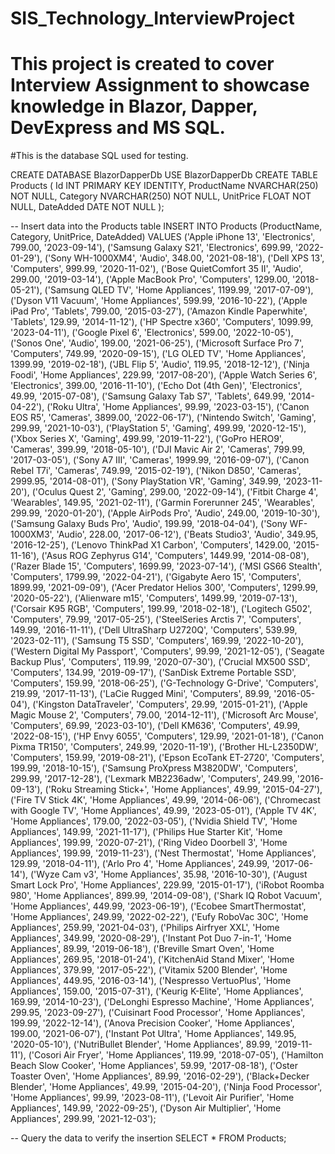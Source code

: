 # SIS_Technology_InterviewProject

# This project is created to cover Interview Assignment to showcase knowledge in Blazor, Dapper, DevExpress and MS SQL.

#This is the database SQL used for testing.

CREATE DATABASE BlazorDapperDb
USE BlazorDapperDb
CREATE TABLE Products (
    Id INT PRIMARY KEY IDENTITY,
    ProductName NVARCHAR(250) NOT NULL,
    Category NVARCHAR(250) NOT NULL,
    UnitPrice FLOAT NOT NULL,
    DateAdded DATE NOT NULL
);

-- Insert data into the Products table
INSERT INTO Products (ProductName, Category, UnitPrice, DateAdded) VALUES
('Apple iPhone 13', 'Electronics', 799.00, '2023-09-14'),
('Samsung Galaxy S21', 'Electronics', 699.99, '2022-01-29'),
('Sony WH-1000XM4', 'Audio', 348.00, '2021-08-18'),
('Dell XPS 13', 'Computers', 999.99, '2020-11-02'),
('Bose QuietComfort 35 II', 'Audio', 299.00, '2019-03-14'),
('Apple MacBook Pro', 'Computers', 1299.00, '2018-05-21'),
('Samsung QLED TV', 'Home Appliances', 1199.99, '2017-07-09'),
('Dyson V11 Vacuum', 'Home Appliances', 599.99, '2016-10-22'),
('Apple iPad Pro', 'Tablets', 799.00, '2015-03-27'),
('Amazon Kindle Paperwhite', 'Tablets', 129.99, '2014-11-12'),
('HP Spectre x360', 'Computers', 1099.99, '2023-04-11'),
('Google Pixel 6', 'Electronics', 599.00, '2022-10-05'),
('Sonos One', 'Audio', 199.00, '2021-06-25'),
('Microsoft Surface Pro 7', 'Computers', 749.99, '2020-09-15'),
('LG OLED TV', 'Home Appliances', 1399.99, '2019-02-18'),
('JBL Flip 5', 'Audio', 119.95, '2018-12-12'),
('Ninja Foodi', 'Home Appliances', 229.99, '2017-08-20'),
('Apple Watch Series 6', 'Electronics', 399.00, '2016-11-10'),
('Echo Dot (4th Gen)', 'Electronics', 49.99, '2015-07-08'),
('Samsung Galaxy Tab S7', 'Tablets', 649.99, '2014-04-22'),
('Roku Ultra', 'Home Appliances', 99.99, '2023-03-15'),
('Canon EOS R5', 'Cameras', 3899.00, '2022-06-17'),
('Nintendo Switch', 'Gaming', 299.99, '2021-10-03'),
('PlayStation 5', 'Gaming', 499.99, '2020-12-15'),
('Xbox Series X', 'Gaming', 499.99, '2019-11-22'),
('GoPro HERO9', 'Cameras', 399.99, '2018-05-10'),
('DJI Mavic Air 2', 'Cameras', 799.99, '2017-03-05'),
('Sony A7 III', 'Cameras', 1999.99, '2016-09-07'),
('Canon Rebel T7i', 'Cameras', 749.99, '2015-02-19'),
('Nikon D850', 'Cameras', 2999.95, '2014-08-01'),
('Sony PlayStation VR', 'Gaming', 349.99, '2023-11-20'),
('Oculus Quest 2', 'Gaming', 299.00, '2022-09-14'),
('Fitbit Charge 4', 'Wearables', 149.95, '2021-02-11'),
('Garmin Forerunner 245', 'Wearables', 299.99, '2020-01-20'),
('Apple AirPods Pro', 'Audio', 249.00, '2019-10-30'),
('Samsung Galaxy Buds Pro', 'Audio', 199.99, '2018-04-04'),
('Sony WF-1000XM3', 'Audio', 228.00, '2017-06-12'),
('Beats Studio3', 'Audio', 349.95, '2016-12-25'),
('Lenovo ThinkPad X1 Carbon', 'Computers', 1429.00, '2015-11-16'),
('Asus ROG Zephyrus G14', 'Computers', 1449.99, '2014-08-08'),
('Razer Blade 15', 'Computers', 1699.99, '2023-07-14'),
('MSI GS66 Stealth', 'Computers', 1799.99, '2022-04-21'),
('Gigabyte Aero 15', 'Computers', 1899.99, '2021-09-09'),
('Acer Predator Helios 300', 'Computers', 1299.99, '2020-05-22'),
('Alienware m15', 'Computers', 1499.99, '2019-07-13'),
('Corsair K95 RGB', 'Computers', 199.99, '2018-02-18'),
('Logitech G502', 'Computers', 79.99, '2017-05-25'),
('SteelSeries Arctis 7', 'Computers', 149.99, '2016-11-11'),
('Dell UltraSharp U2720Q', 'Computers', 539.99, '2023-02-11'),
('Samsung T5 SSD', 'Computers', 169.99, '2022-10-20'),
('Western Digital My Passport', 'Computers', 99.99, '2021-12-05'),
('Seagate Backup Plus', 'Computers', 119.99, '2020-07-30'),
('Crucial MX500 SSD', 'Computers', 134.99, '2019-09-17'),
('SanDisk Extreme Portable SSD', 'Computers', 159.99, '2018-06-25'),
('G-Technology G-Drive', 'Computers', 219.99, '2017-11-13'),
('LaCie Rugged Mini', 'Computers', 89.99, '2016-05-04'),
('Kingston DataTraveler', 'Computers', 29.99, '2015-01-21'),
('Apple Magic Mouse 2', 'Computers', 79.00, '2014-12-11'),
('Microsoft Arc Mouse', 'Computers', 69.99, '2023-03-10'),
('Dell KM636', 'Computers', 49.99, '2022-08-15'),
('HP Envy 6055', 'Computers', 129.99, '2021-01-18'),
('Canon Pixma TR150', 'Computers', 249.99, '2020-11-19'),
('Brother HL-L2350DW', 'Computers', 159.99, '2019-08-21'),
('Epson EcoTank ET-2720', 'Computers', 199.99, '2018-10-15'),
('Samsung ProXpress M3820DW', 'Computers', 299.99, '2017-12-28'),
('Lexmark MB2236adw', 'Computers', 249.99, '2016-09-13'),
('Roku Streaming Stick+', 'Home Appliances', 49.99, '2015-04-27'),
('Fire TV Stick 4K', 'Home Appliances', 49.99, '2014-06-06'),
('Chromecast with Google TV', 'Home Appliances', 49.99, '2023-05-01'),
('Apple TV 4K', 'Home Appliances', 179.00, '2022-03-05'),
('Nvidia Shield TV', 'Home Appliances', 149.99, '2021-11-17'),
('Philips Hue Starter Kit', 'Home Appliances', 199.99, '2020-07-21'),
('Ring Video Doorbell 3', 'Home Appliances', 199.99, '2019-11-23'),
('Nest Thermostat', 'Home Appliances', 129.99, '2018-04-11'),
('Arlo Pro 4', 'Home Appliances', 249.99, '2017-06-14'),
('Wyze Cam v3', 'Home Appliances', 35.98, '2016-10-30'),
('August Smart Lock Pro', 'Home Appliances', 229.99, '2015-01-17'),
('iRobot Roomba 980', 'Home Appliances', 899.99, '2014-09-08'),
('Shark IQ Robot Vacuum', 'Home Appliances', 449.99, '2023-06-19'),
('Ecobee SmartThermostat', 'Home Appliances', 249.99, '2022-02-22'),
('Eufy RoboVac 30C', 'Home Appliances', 259.99, '2021-04-03'),
('Philips Airfryer XXL', 'Home Appliances', 349.99, '2020-08-29'),
('Instant Pot Duo 7-in-1', 'Home Appliances', 89.99, '2019-06-18'),
('Breville Smart Oven', 'Home Appliances', 269.95, '2018-01-24'),
('KitchenAid Stand Mixer', 'Home Appliances', 379.99, '2017-05-22'),
('Vitamix 5200 Blender', 'Home Appliances', 449.95, '2016-03-14'),
('Nespresso VertuoPlus', 'Home Appliances', 159.00, '2015-07-31'),
('Keurig K-Elite', 'Home Appliances', 169.99, '2014-10-23'),
('DeLonghi Espresso Machine', 'Home Appliances', 299.95, '2023-09-27'),
('Cuisinart Food Processor', 'Home Appliances', 199.99, '2022-12-14'),
('Anova Precision Cooker', 'Home Appliances', 199.00, '2021-06-07'),
('Instant Pot Ultra', 'Home Appliances', 149.95, '2020-05-10'),
('NutriBullet Blender', 'Home Appliances', 89.99, '2019-11-11'),
('Cosori Air Fryer', 'Home Appliances', 119.99, '2018-07-05'),
('Hamilton Beach Slow Cooker', 'Home Appliances', 59.99, '2017-08-18'),
('Oster Toaster Oven', 'Home Appliances', 89.99, '2016-02-29'),
('Black+Decker Blender', 'Home Appliances', 49.99, '2015-04-20'),
('Ninja Food Processor', 'Home Appliances', 99.99, '2023-08-11'),
('Levoit Air Purifier', 'Home Appliances', 149.99, '2022-09-25'),
('Dyson Air Multiplier', 'Home Appliances', 299.99, '2021-12-03');

-- Query the data to verify the insertion
SELECT * FROM Products;

